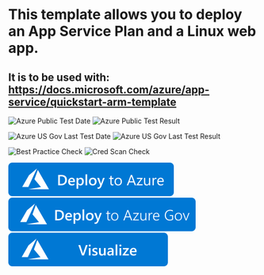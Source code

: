 # This template allows you to deploy an App Service Plan and a Linux web app.
## It is to be used with: https://docs.microsoft.com/azure/app-service/quickstart-arm-template

![Azure Public Test Date](https://azurequickstartsservice.blob.core.windows.net/badges/101-app-service-quickstart-linux/PublicLastTestDate.svg)
![Azure Public Test Result](https://azurequickstartsservice.blob.core.windows.net/badges/101-app-service-quickstart-linux/PublicDeployment.svg)

![Azure US Gov Last Test Date](https://azurequickstartsservice.blob.core.windows.net/badges/101-app-service-quickstart-linux/FairfaxLastTestDate.svg)
![Azure US Gov Last Test Result](https://azurequickstartsservice.blob.core.windows.net/badges/101-app-service-quickstart-linux/FairfaxDeployment.svg)

![Best Practice Check](https://azurequickstartsservice.blob.core.windows.net/badges/101-app-service-quickstart-linux/BestPracticeResult.svg)
![Cred Scan Check](https://azurequickstartsservice.blob.core.windows.net/badges/101-app-service-quickstart-linux/CredScanResult.svg)

[![Deploy To Azure](https://raw.githubusercontent.com/Azure/azure-quickstart-templates/master/1-CONTRIBUTION-GUIDE/images/deploytoazure.svg?sanitize=true)](https://portal.azure.com/#create/Microsoft.Template/uri/https%3A%2F%2Fraw.githubusercontent.com%2FAzure%2Fazure-quickstart-templates%2Fmaster%2F101-app-service-quickstart-linux%2Fazuredeploy.json)
[![Deploy To Azure US Gov](https://raw.githubusercontent.com/Azure/azure-quickstart-templates/master/1-CONTRIBUTION-GUIDE/images/deploytoazuregov.svg?sanitize=true)](https://portal.azure.us/#create/Microsoft.Template/uri/https%3A%2F%2Fraw.githubusercontent.com%2FAzure%2Fazure-quickstart-templates%2Fmaster%2F101-app-service-quickstart-linux%2Fazuredeploy.json)
[![Visualize](https://raw.githubusercontent.com/Azure/azure-quickstart-templates/master/1-CONTRIBUTION-GUIDE/images/visualizebutton.svg?sanitize=true)](http://armviz.io/#/?load=https%3A%2F%2Fraw.githubusercontent.com%2FAzure%2Fazure-quickstart-templates%2Fmaster%2F101-app-service-quickstart-linux%2Fazuredeploy.json)    
